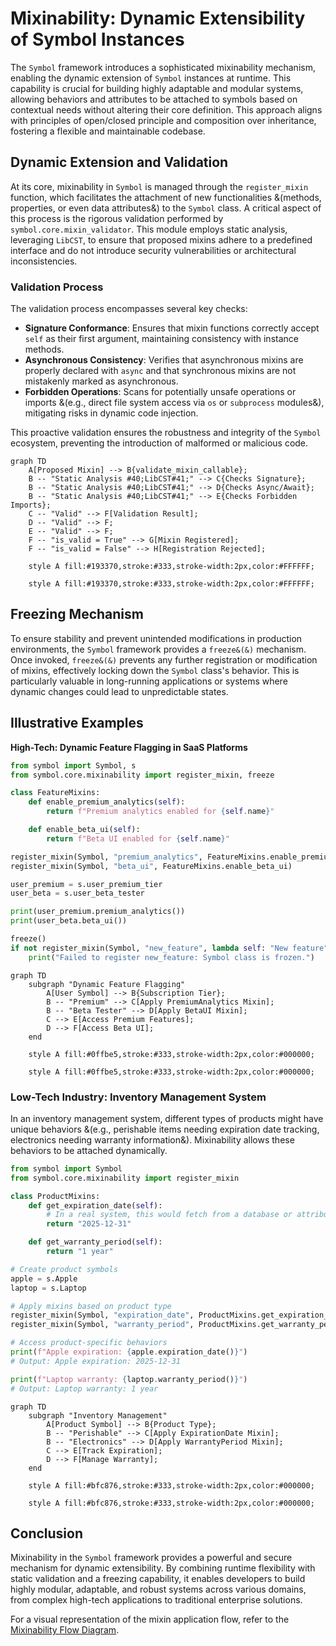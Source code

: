 # Mixinability: Dynamic Extensibility of Symbol Instances

The `Symbol` framework introduces a sophisticated mixinability mechanism, enabling the dynamic extension of `Symbol` instances at runtime. This capability is crucial for building highly adaptable and modular systems, allowing behaviors and attributes to be attached to symbols based on contextual needs without altering their core definition. This approach aligns with principles of open/closed principle and composition over inheritance, fostering a flexible and maintainable codebase.

## Dynamic Extension and Validation

At its core, mixinability in `Symbol` is managed through the `register_mixin` function, which facilitates the attachment of new functionalities &(methods, properties, or even data attributes&) to the `Symbol` class. A critical aspect of this process is the rigorous validation performed by `symbol.core.mixin_validator`. This module employs static analysis, leveraging `LibCST`, to ensure that proposed mixins adhere to a predefined interface and do not introduce security vulnerabilities or architectural inconsistencies.

### Validation Process
The validation process encompasses several key checks:
- **Signature Conformance**: Ensures that mixin functions correctly accept `self` as their first argument, maintaining consistency with instance methods.
- **Asynchronous Consistency**: Verifies that asynchronous mixins are properly declared with `async` and that synchronous mixins are not mistakenly marked as asynchronous.
- **Forbidden Operations**: Scans for potentially unsafe operations or imports &(e.g., direct file system access via `os` or `subprocess` modules&), mitigating risks in dynamic code injection.

This proactive validation ensures the robustness and integrity of the `Symbol` ecosystem, preventing the introduction of malformed or malicious code.

```mermaid
graph TD
    A[Proposed Mixin] --> B{validate_mixin_callable};
    B -- "Static Analysis #40;LibCST#41;" --> C{Checks Signature};
    B -- "Static Analysis #40;LibCST#41;" --> D{Checks Async/Await};
    B -- "Static Analysis #40;LibCST#41;" --> E{Checks Forbidden Imports};
    C -- "Valid" --> F[Validation Result];
    D -- "Valid" --> F;
    E -- "Valid" --> F;
    F -- "is_valid = True" --> G[Mixin Registered];
    F -- "is_valid = False" --> H[Registration Rejected];

    style A fill:#193370,stroke:#333,stroke-width:2px,color:#FFFFFF;

    style A fill:#193370,stroke:#333,stroke-width:2px,color:#FFFFFF;
```
## Freezing Mechanism

To ensure stability and prevent unintended modifications in production environments, the `Symbol` framework provides a `freeze&(&)` mechanism. Once invoked, `freeze&(&)` prevents any further registration or modification of mixins, effectively locking down the `Symbol` class's behavior. This is particularly valuable in long-running applications or systems where dynamic changes could lead to unpredictable states.

## Illustrative Examples

**High-Tech: Dynamic Feature Flagging in SaaS Platforms**
```python
from symbol import Symbol, s
from symbol.core.mixinability import register_mixin, freeze

class FeatureMixins:
    def enable_premium_analytics(self):
        return f"Premium analytics enabled for {self.name}"

    def enable_beta_ui(self):
        return f"Beta UI enabled for {self.name}"

register_mixin(Symbol, "premium_analytics", FeatureMixins.enable_premium_analytics)
register_mixin(Symbol, "beta_ui", FeatureMixins.enable_beta_ui)

user_premium = s.user_premium_tier
user_beta = s.user_beta_tester

print(user_premium.premium_analytics())
print(user_beta.beta_ui())

freeze()
if not register_mixin(Symbol, "new_feature", lambda self: "New feature"):
    print("Failed to register new_feature: Symbol class is frozen.")
```

```mermaid
graph TD
    subgraph "Dynamic Feature Flagging"
        A[User Symbol] --> B{Subscription Tier};
        B -- "Premium" --> C[Apply PremiumAnalytics Mixin];
        B -- "Beta Tester" --> D[Apply BetaUI Mixin];
        C --> E[Access Premium Features];
        D --> F[Access Beta UI];
    end

    style A fill:#0ffbe5,stroke:#333,stroke-width:2px,color:#000000;

    style A fill:#0ffbe5,stroke:#333,stroke-width:2px,color:#000000;
```
### Low-Tech Industry: Inventory Management System

In an inventory management system, different types of products might have unique behaviors &(e.g., perishable items needing expiration date tracking, electronics needing warranty information&). Mixinability allows these behaviors to be attached dynamically.

```python
from symbol import Symbol
from symbol.core.mixinability import register_mixin

class ProductMixins:
    def get_expiration_date(self):
        # In a real system, this would fetch from a database or attribute
        return "2025-12-31"

    def get_warranty_period(self):
        return "1 year"

# Create product symbols
apple = s.Apple
laptop = s.Laptop

# Apply mixins based on product type
register_mixin(Symbol, "expiration_date", ProductMixins.get_expiration_date)
register_mixin(Symbol, "warranty_period", ProductMixins.get_warranty_period)

# Access product-specific behaviors
print(f"Apple expiration: {apple.expiration_date()}")
# Output: Apple expiration: 2025-12-31

print(f"Laptop warranty: {laptop.warranty_period()}")
# Output: Laptop warranty: 1 year
```

```mermaid
graph TD
    subgraph "Inventory Management"
        A[Product Symbol] --> B{Product Type};
        B -- "Perishable" --> C[Apply ExpirationDate Mixin];
        B -- "Electronics" --> D[Apply WarrantyPeriod Mixin];
        C --> E[Track Expiration];
        D --> F[Manage Warranty];
    end

    style A fill:#bfc876,stroke:#333,stroke-width:2px,color:#000000;

    style A fill:#bfc876,stroke:#333,stroke-width:2px,color:#000000;
```
## Conclusion

Mixinability in the `Symbol` framework provides a powerful and secure mechanism for dynamic extensibility. By combining runtime flexibility with static validation and a freezing capability, it enables developers to build highly modular, adaptable, and robust systems across various domains, from complex high-tech applications to traditional enterprise solutions.

For a visual representation of the mixin application flow, refer to the [Mixinability Flow Diagram](mixinability_flow.mmd).
